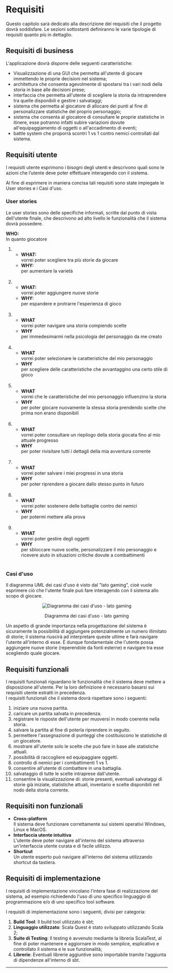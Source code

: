 # Requisiti

Questo capitolo sarà dedicato alla descrizione dei requisiti che il progetto dovrà soddisfare. Le sezioni sottostanti
definiranno le varie tipologie di requisiti quanto più in dettaglio.

## Requisiti di business

L'applicazione dovrà disporre delle seguenti caratteristiche:

- Visualizzazione di una GUI che permetta all'utente di giocare immettendo le proprie decisioni nel sistema;
- architettura che consenta agevolmente di spostarsi tra i vari nodi della storia in base alle decisioni prese;
- interfaccia che permetta all'utente di scegliere la storia da intraprendere tra quelle disponibili e gestire i
  salvataggi;
- sistema che permetta al giocatore di allocare dei punti al fine di personalizzare statistiche del proprio personaggio;
- sistema che consenta al giocatore di consultare le proprie statistiche in itinere, esse potranno infatti subire
  variazioni dovute all'equipaggiamento di oggetti o all'accadimento di eventi;
- battle system che proporrà scontri 1 vs 1 contro nemici controllati dal sistema.

## Requisiti utente
I requisiti utente esprimono i bisogni degli utenti e descrivono quali sono le azioni che l’utente deve poter effettuare interagendo con il sistema.  

Al fine di esprimere in maniera concisa tali requisiti sono state impiegate le User stories e i Casi d'uso.

### User stories
Le user stories sono delle specifiche informali, scritte dal punto di vista dell'utente finale, che descrivono ad alto livello le funzionalità che il sistema dovrà possedere.

**WHO:**  
In quanto giocatore

1.  - **WHAT:**  
    vorrei poter scegliere tra più storie da giocare
    - **WHY:**  
    per aumentare la varietà
<br/><br/>
2.  - **WHAT:**  
    vorrei poter aggiungere nuove storie
    - **WHY:**  
    per espandere e protrarre l'esperienza di gioco
<br/><br/>
3.  - **WHAT**  
    vorrei poter navigare una storia compiendo scelte
    - **WHY**  
    per immedesimarmi nella psicologia del personaggio da me creato
<br/><br/>
4.  - **WHAT**  
    vorrei poter selezionare le caratteristiche del mio personaggio
    - **WHY**  
    per scegliere delle caratteristiche che avvantaggino una certo stile di gioco
<br/><br/>
5.  - **WHAT**  
    vorrei che le caratteristiche del mio personaggio influenzino la storia
    - **WHY**  
    per poter giocare nuovamente la stessa storia prendendo scelte che prima non erano disponibili
<br/><br/>
6.  - **WHAT**  
    vorrei poter consultare un riepilogo della storia giocata fino al mio attuale progresso
    - **WHY**  
    per poter rivisitare tutti i dettagli della mia avventura corrente
<br/><br/>
7.  - **WHAT**  
    vorrei poter salvare i miei progressi in una storia
    - **WHY**  
    per poter riprendere a giocare dallo stesso punto in futuro 
<br/><br/>
8.  - **WHAT**  
    vorrei poter sostenere delle battaglie contro dei nemici
    - **WHY**  
    per potermi mettere alla prova
<br/><br/>
9.  - **WHAT**  
    vorrei poter gestire degli oggetti
    - **WHY**  
    per sbloccare nuove scelte, personalizzare il mio personaggio e ricevere aiuto in situazioni critiche dovute a combattimenti
<br/><br/>

 
### Casi d'uso
Il diagramma UML dei casi d'uso è visto dal "lato gaming", cioè vuole esprimere ciò che l'utente finale può fare interagendo con il sistema allo scopo di giocare.

<div align="center">
  <img src="https://images2.imgbox.com/ad/48/cxZ6HHjH_o.png" alt="Diagramma dei casi d'uso - lato gaming">
  <p align="center">Diagramma dei casi d'uso - lato gaming</p>
</div>

Un aspetto di grande importanza nella progettazione del sistema è sicuramente la possibilità di aggiungere potenzialmente un numero illimitato di storie; il sistema riuscirà ad interpretare queste ultime e farà navigare l'utente all'interno di esse. È dunque fondamentale che l'utente possa aggiungere nuove storie (reperendole da fonti esterne) e navigare tra esse scegliendo quale giocare.

## Requisiti funzionali
I requisiti funzionali riguardano le funzionalità che il sistema deve mettere a disposizione all'utente. Per la loro definizione è necessario basarsi sui requisiti utente estratti in precedenza.  
I requisiti funzionali che il sistema dovrà rispettare sono i seguenti:
1. iniziare una nuova partita.
2. caricare un partita salvata in precedenza.
3. registrare le risposte dell'utente per muoversi in modo coerente nella storia.
4. salvare la partita al fine di poterla riprendere in seguito.
5. permettere l'assegnazione di punteggi che costituiscono le statistiche di un giocatore.
6. mostrare all'utente solo le scelte che può fare in base alle statistiche attuali.
7. possibilità di raccogliere ed equipaggiare oggetti.
9. controllo di nemici per i combattimenti 1 vs 1.
10. consentire all'utente di combattere in una battaglia.
11. salvataggio di tutte le scelte intraprese dall'utente.
12. consentire la visualizzazione di: storie presenti, eventuali salvataggi di storie già iniziate, statistiche attuali, inventario e scelte disponibili nel nodo della storia corrente.

## Requisiti non funzionali
- **Cross-platform**  
Il sistema deve funzionare correttamente sui sistemi operativi Windows, Linux e MacOS.
- **Interfaccia utente intuitiva**  
L'utente deve poter navigare all'interno del sistema attraverso un'interfaccia utente curata e di facile utilizzo.
- **Shortcut**  
Un utente esperto può navigare all'interno del sistema utilizzando shortcut da tastiera.

## Requisiti di implementazione
I requisiti di implementazione vincolano l'intera fase di realizzazione del sistema, ad esempio richiedendo l'uso di uno specifico linguaggio di programmazione e/o di uno specifico tool software.  

I requisiti di implementazione sono i seguenti, divisi per categoria: 
1. __Build Tool__: Il build tool utilizzato è sbt;
2. __Linguaggio utilizzato__: Scala Quest è stato sviluppato utilizzando Scala 2;
3. __Suite di Testing__: Il testing è avvenuto mediante la libreria ScalaTest, al fine di poter mantenere e aggiornare in modo
semplice, esplicativo e controllato il sistema e le sue funzionalità;
4. __Librerie__: Eventuali librerie aggiuntive sono importabile tramite l'aggiunta di dipendenze all'interno di sbt. 

---